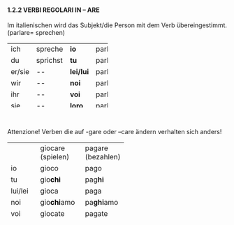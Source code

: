 <h4>1.2.2 VERBI REGOLARI IN &ndash; ARE</h4>
<p>Im italienischen wird das Subjekt/die Person mit dem Verb &uuml;bereingestimmt. (parlare= sprechen)</p>
<table style="height: 147px; width: 230.3px;">
<tbody>
<tr>
<td style="width: 67px;">ich</td>
<td style="width: 67px;">spreche</td>
<td style="width: 67px;"><strong>io</strong></td>
<td style="width: 73.3px;">parl<strong>o</strong></td>
</tr>
<tr>
<td style="width: 67px;">du</td>
<td style="width: 67px;">sprichst</td>
<td style="width: 67px;"><strong>tu</strong></td>
<td style="width: 73.3px;">parl<strong>i</strong></td>
</tr>
<tr>
<td style="width: 67px;">er/sie</td>
<td style="width: 67px;">--</td>
<td style="width: 67px;"><strong>lei/lui</strong></td>
<td style="width: 73.3px;">parl<strong>a</strong></td>
</tr>
<tr>
<td style="width: 67px;">wir</td>
<td style="width: 67px;">--</td>
<td style="width: 67px;"><strong>noi</strong></td>
<td style="width: 73.3px;">parl<strong>iamo</strong></td>
</tr>
<tr>
<td style="width: 67px;">ihr</td>
<td style="width: 67px;">--</td>
<td style="width: 67px;"><strong>voi</strong></td>
<td style="width: 73.3px;">parl<strong>ate</strong></td>
</tr>
<tr>
<td style="width: 67px;">sie</td>
<td style="width: 67px;">--</td>
<td style="width: 67px;"><strong>loro</strong></td>
<td style="width: 73.3px;">parl<strong>ano</strong></td>
</tr>
</tbody>
</table>
<p>&nbsp;</p>
<p>Attenzione! Verben die auf -gare oder &ndash;care &auml;ndern verhalten sich anders! </p>
<table style="height: 172px;" width="219">
<tbody>
<tr>
<td style="width: 51.2px;">&nbsp;</td>
<td style="width: 86.7833px;">giocare (spielen)</td>
<td style="width: 59.0167px;">pagare (bezahlen)</td>
</tr>
<tr>
<td style="width: 51.2px;">io</td>
<td style="width: 86.7833px;">gioco</td>
<td style="width: 59.0167px;">pago</td>
</tr>
<tr>
<td style="width: 51.2px;">tu</td>
<td style="width: 86.7833px;">gio<strong><span style="color: #000000;">chi</span></strong></td>
<td style="width: 59.0167px;">pag<strong>hi</strong></td>
</tr>
<tr>
<td style="width: 51.2px;">lui/lei</td>
<td style="width: 86.7833px;">gioca</td>
<td style="width: 59.0167px;">paga</td>
</tr>
<tr>
<td style="width: 51.2px;">noi</td>
<td style="width: 86.7833px;">gio<strong><span style="color: #000000;">ch</span>i</strong>amo</td>
<td style="width: 59.0167px;">pa<strong>ghi</strong>amo</td>
</tr>
<tr>
<td style="width: 51.2px;">voi</td>
<td style="width: 86.7833px;">giocate</td>
<td style="width: 59.0167px;">pagate</td>
</tr>
<tr>
<td style="width: 51.2px;">loro</td>
<td style="width: 86.7833px;">giocano</td>
<td style="width: 59.0167px;">pagano</td>
</tr>
</tbody>
</table>
